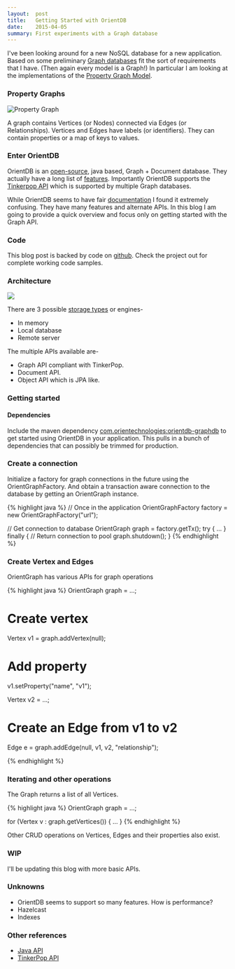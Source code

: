 ```yaml
---
layout:  post
title:   Getting Started with OrientDB
date:    2015-04-05
summary: First experiments with a Graph database
---
```


I've been looking around for a new NoSQL database for a new application. Based on some preliminary [Graph databases](https://en.wikipedia.org/wiki/Graph_database) fit the sort of requirements that I have. (Then again every model is a Graph!) In particular I am looking at the implementations of the [Property Graph Model](https://github.com/tinkerpop/blueprints/wiki/property-graph-model). 

### Property Graphs

![Property Graph](http://dev.assets.neo4j.com.s3.amazonaws.com/wp-content/uploads/graphdb-gve.png)

A graph contains Vertices (or Nodes) connected via Edges (or Relationships). Vertices and Edges have labels (or identifiers). They can contain properties or a map of keys to values.

### Enter OrientDB

OrientDB is an [open-source](https://github.com/orientechnologies/orientdb), java based, Graph + Document database. They actually have a long list of [features](http://www.orientechnologies.com/why-orientdb/). Importantly OrientDB supports the [Tinkerpop API](https://github.com/tinkerpop/blueprints) which is supported by multiple Graph databases.

While OrientDB seems to have fair [documentation](http://www.orientechnologies.com/docs/last/index.html) I found it extremely confusing. They have many features and alternate APIs. In this blog I am going to provide a quick overview and focus only on getting started with the Graph API.

### Code

This blog post is backed by code on [github](https://github.com/rrevo/orientdb-example). Check the project out for complete working code samples.

### Architecture

<img src="{{ site.url }}{{ site.baseurl }}/imgs/orientdb-api-stack.png" />

There are 3 possible [storage types](http://www.orientechnologies.com/docs/last/Memory-storage.html) or engines-

* In memory
* Local database
* Remote server

The multiple APIs available are-

* Graph API compliant with TinkerPop.
* Document API.
* Object API which is JPA like.

### Getting started

#### Dependencies

Include the maven dependency [com.orientechnologies:orientdb-graphdb](http://mvnrepository.com/artifact/com.orientechnologies/orientdb-graphdb) to get started using OrientDB in your application. This pulls in a bunch of dependencies that can possibly be trimmed for production.

### Create a connection

Initialize a factory for graph connections in the future using the OrientGraphFactory. And obtain a transaction aware connection to the database by getting an OrientGraph instance.

{% highlight java %}
// Once in the application
OrientGraphFactory factory = new OrientGraphFactory("url");

// Get connection to database 
OrientGraph graph = factory.getTx();
try {
  ...
} finally {
  // Return connection to pool
  graph.shutdown();
}
{% endhighlight %}

### Create Vertex and Edges

OrientGraph has various APIs for graph operations

{% highlight java %}
OrientGraph graph = ...;

# Create vertex
Vertex v1 = graph.addVertex(null);
# Add property
v1.setProperty("name", "v1");

Vertex v2 = ...;

# Create an Edge from v1 to v2
Edge e = graph.addEdge(null, v1, v2, "relationship");

{% endhighlight %}

### Iterating and other operations

The Graph returns a list of all Vertices.

{% highlight java %}
OrientGraph graph = ...;

for (Vertex v : graph.getVertices()) {
  ...
}
{% endhighlight %}

Other CRUD operations on Vertices, Edges and their properties also exist.

### WIP

I'll be updating this blog with more basic APIs.

### Unknowns

* OrientDB seems to support so many features. How is performance?
* Hazelcast
* Indexes

### Other references

* [Java API](http://www.orientechnologies.com/docs/last/Java-API.html)
* [TinkerPop API](http://www.orientechnologies.com/docs/last/Graph-Database-Tinkerpop.html)
